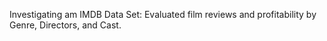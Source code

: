 Investigating am IMDB Data Set:
Evaluated film reviews and profitability by Genre, Directors, and Cast.
